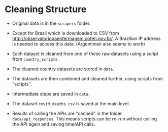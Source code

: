 # Cleaning Structure

- Original data is in the `scrapers` folder.
- Except for Brazil which is downloaded to CSV from 
http://observatoriodaenfermagem.cofen.gov.br/. A Brazilian IP address is needed
to access this data. (Argentinian also seems to work)
- Each dataset is cleaned from one of these raw datasets using a script from `country_scripts`. 
- The cleaned country datasets are stored in `data`.
- The datasets are then combined and cleaned further, using scripts from "scripts".
- Intermediate steps are saved in `data`.
- The dataset `covid_deaths.csv` is saved at the main level.

- Results of calling the APIs are "cached" in the folder `data/api_responses`. 
This means scripts can be re-run without calling the API again and saving time/API calls. 